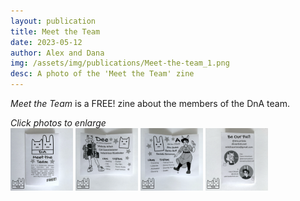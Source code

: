 ```yaml
---
layout: publication
title: Meet the Team
date: 2023-05-12
author: Alex and Dana
img: /assets/img/publications/Meet-the-team_1.png
desc: A photo of the 'Meet the Team' zine
---
```


*Meet the Team* is a FREE! zine about the members of the DnA team.


*Click photos to enlarge*  
<a href="/assets/img/publications/Meet-the-team_1.png"><img src="/assets/img/publications/Meet-the-team_1.png" alt="A photo of the 'Meet the Team' zine." width="100"></a>
<a href="/assets/img/publications/Meet-the-team_2.png"><img src="/assets/img/publications/Meet-the-team_2.png" alt="A photo of the interior of the zine." width="100"></a>
<a href="/assets/img/publications/Meet-the-team_3.png"><img src="/assets/img/publications/Meet-the-team_3.png" alt="A photo of the interior of the zine.'" width="100"></a>
<a href="/assets/img/publications/Meet-the-team_4.png"><img src="/assets/img/publications/Meet-the-team_4.png" alt="A photo of the back of the zine.'" width="100"></a>
